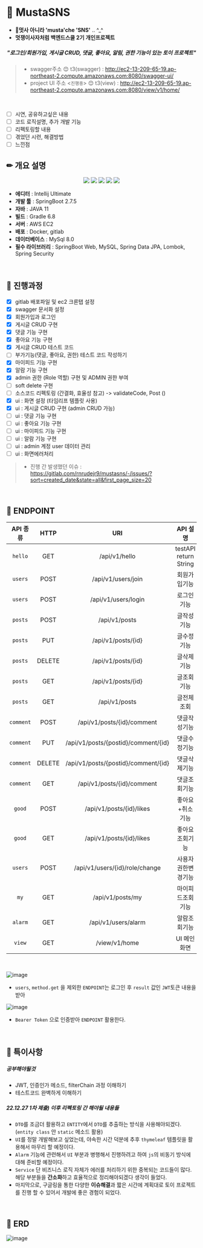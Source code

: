 # 📑 MustaSNS
* 🦁**멋사 아니라 'musta'che 'SNS'** ..  ^_^
* **멋쟁이사자처럼 백엔드스쿨 2기 개인프로젝트**

##### <div align = "center" logoColor="green"> "로그인/회원가입, 게시글 CRUD, 댓글, 좋아요, 알림, 권한 기능이 있는 토이 프로젝트" </div>


> * swagger주소 😊 t3(swagger) : http://ec2-13-209-65-19.ap-northeast-2.compute.amazonaws.com:8080/swagger-ui/
> * project UI 주소 <`진행중`> 😊 t3(view) : http://ec2-13-209-65-19.ap-northeast-2.compute.amazonaws.com:8080/view/v1/home/ 
    
<br>

- [ ] 시연, 공유하고싶은 내용
- [ ] 코드 로직설명, 추가 개발 기능
- [ ] 리펙토링할 내용
- [ ] 겪었던 시련, 해결방법
- [ ] 느낀점

## ✏ 개요 설명
<div align="center">
 <img src="https://img.shields.io/badge/SpringBoot-6DB33F.svg?logo=Spring-Boot&logoColor=white" />
 <img src="https://img.shields.io/badge/SpringSecurity-6DB33F.svg?logo=Spring-Security&logoColor=white" />
 <img src="https://img.shields.io/badge/MySQL-3776AB.svg?logo=MySql&logoColor=white" />
 <img src="https://img.shields.io/badge/Docker-2496ED.svg?logo=Docker&logoColor=white" />
 <img src="https://img.shields.io/badge/AmazonEC2-FF9900.svg?logo=Amazon-EC2&logoColor=white" />
</div>

* **에디터** : Intellij Ultimate
* **개발 툴** : SpringBoot 2.7.5
* **자바** : JAVA 11
* **빌드** : Gradle 6.8
* **서버** : AWS EC2
* **배포** : Docker, gitlab
* **데이터베이스** : MySql 8.0
* **필수 라이브러리** : SpringBoot Web, MySQL, Spring Data JPA, Lombok, Spring Security

<br>

## 🎨 진행과정

- [x] gitlab 배포파일 및 ec2 크론탭 설정
- [x] swagger 문서화 설정
- [x] 회원가입과 로그인  
- [x] 게시글 CRUD 구현
- [x] 댓글 기능 구현
- [x] 좋아요 기능 구현
- [x] 게시글 CRUD 테스트 코드
- [ ] 부가기능(댓글, 좋아요, 권한) 테스트 코드 작성하기 
- [x] 마이피드 기능 구현
- [x] 알람 기능 구현
- [x] admin 권한 (Role 역할) 구현 및 ADMIN 권한 부여
- [ ] soft delete 구현
- [ ] 소스코드 리펙토링 (간결화, 효율성 참고) -> validateCode, Post ()
- [x] ui : 화면 설정 (타임리프 템플릿 사용)
- [x] ui : 게시글 CRUD 구현 (admin CRUD 가능)
- [ ] ui : 댓글 기능 구현
- [ ] ui : 좋아요 기능 구현
- [ ] ui : 마이피드 기능 구현
- [ ] ui : 알람 기능 구현
- [ ] ui : admin 계정 user 데이터 관리
- [ ] ui : 화면에러처리

> * 진행 간 발생했던 이슈 : https://gitlab.com/rnrudejr9/mustasns/-/issues/?sort=created_date&state=all&first_page_size=20

<br>

## 🎯 ENDPOINT


|API 종류|HTTP|URI|API 설명|
|:-----:|:------------------:|:-----------------------------:|:-----------------------------:|
| `hello` | GET | /api/v1/hello | testAPI return String |
| `users` | POST | /api/v1/users/join | 회원가입기능 |
| `users` | POST | /api/v1/users/login | 로그인기능 |
| `posts` | POST | /api/v1/posts | 글작성기능 |
| `posts` | PUT | /api/v1/posts/{id} | 글수정기능 |
| `posts` | DELETE | /api/v1/posts/{id} | 글삭제기능 |
| `posts` | GET | /api/v1/posts/{id} | 글조회기능 |
| `posts` | GET | /api/v1/posts | 글전체조회 |
| `comment` | POST | /api/v1/posts/{id}/comment | 댓글작성기능 |
| `comment` | PUT | /api/v1/posts/{postid}/comment/{id} | 댓글수정기능 |
| `comment` | DELETE | /api/v1/posts/{postid}/comment/{id} | 댓글삭제기능 |
| `comment` | GET | /api/v1/posts/{id}/comment | 댓글조회기능 |
| `good` | POST | /api/v1/posts/{id}/likes | 좋아요+취소기능 |
| `good` | GET | /api/v1/posts/{id}/likes | 좋아요조회기능 |
| `users` | POST | /api/v1/users/{id}/role/change | 사용자권한변경기능 |
| `my` | GET | /api/v1/posts/my | 마이피드조회기능 |
| `alarm` | GET | /api/v1/users/alarm | 알람조회기능 |
| `view` | GET | /view/v1/home | UI 메인화면 |

<br>

![image](https://user-images.githubusercontent.com/49141751/209741337-49e7fe52-abb9-4c40-b6d1-525c3ab4d152.png)

* `users`, `method.get` 을 제외한 `ENDPOINT`는 로그인 후 `result` 값인 `JWT`토큰 내용을 받아 

![image](https://user-images.githubusercontent.com/49141751/209741359-80f5d3c0-01cc-4f61-a895-d2985c343ebe.png)

* `Bearer Token` 으로 인증받아 `ENDPOINT` 활용한다.

<br>

## 📢 특이사항

##### 공부해야될것

* JWT, 인증인가 메소드, filterChain 과정 이해하기
* 테스트코드 완벽하게 이해하기

##### 22.12.27 1차 제출) 이후 리펙토링 간 해야될 내용들

* `DTO`를 조금더 활용하고 `ENTITY`에서 `DTO`를 추출하는 방식을 사용해야되겠다. (`entity class` 안 `static` 메소드 활용)
* `UI`를 정말 개발해보고 싶었는데, 야속한 시간 덕분에 추후 `thymeleaf` 템플릿을 활용해서 마무리 할 예정이다.
* `Alarm` 기능에 관련해서 `UI` 부분과 병행해서 진행하려고 하여 `js`의 비동기 방식에 대해 준비할 예정이다.
* `Service` 단 비즈니스 로직 자체가 에러를 처리하기 위한 중복되는 코드들이 많다. 해당 부분들을 **간소화**하고 효율적으로 정리해야되겠다 생각이 들었다.
* 마지막으로, 구글링을 통한 다양한 **이슈해결**과 짧은 시간에 계획대로 토이 프로젝트를 진행 할 수 있어서 개발에 좋은 경험이 되었다.

<br>

## 🚀 ERD

![image](https://user-images.githubusercontent.com/49141751/209630586-be6fa917-368e-45c0-9a3b-d0713e9ace80.png)
